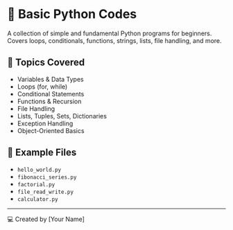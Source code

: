 # 🐍 Basic Python Codes

A collection of simple and fundamental Python programs for beginners.  
Covers loops, conditionals, functions, strings, lists, file handling, and more.

## 📘 Topics Covered
- Variables & Data Types  
- Loops (for, while)  
- Conditional Statements  
- Functions & Recursion  
- File Handling  
- Lists, Tuples, Sets, Dictionaries  
- Exception Handling  
- Object-Oriented Basics  

## 🧩 Example Files
- `hello_world.py`
- `fibonacci_series.py`
- `factorial.py`
- `file_read_write.py`
- `calculator.py`

---

💻 Created by [Your Name]
